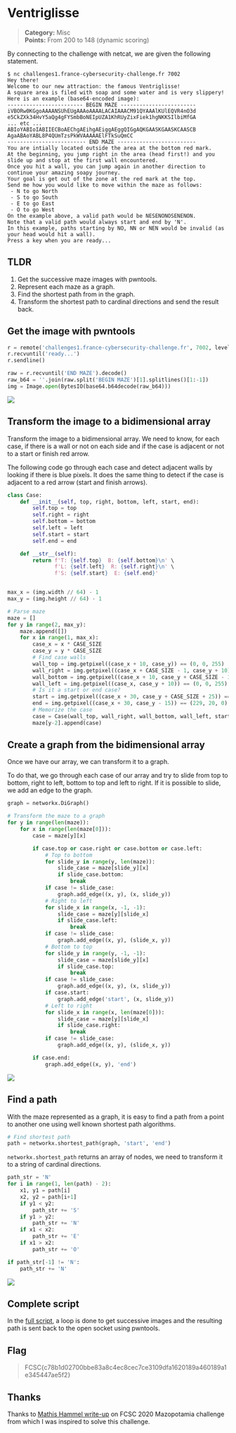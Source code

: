 # Ventriglisse

> **Category:** Misc  
> **Points:** From 200 to 148 (dynamic scoring)

By connecting to the challenge with netcat, we are given the following statement.

```
$ nc challenges1.france-cybersecurity-challenge.fr 7002
Hey there!
Welcome to our new attraction: the famous Ventriglisse!
A square area is filed with soap and some water and is very slippery!
Here is an example (base64-encoded image):
------------------------ BEGIN MAZE ------------------------
iVBORw0KGgoAAAANSUhEUgAAAoAAAALACAIAAACM91QYAAAlKUlEQVR4nO3d
e5CkZXk34HvY5aQg4gFYSmbBoNEIpUZA1KhRUyZixFiek1hgNKKSIlbiMfGA
... etc ...
ABIoYABIoIABIIECBoAEChgAEihgAEiggAEggQIGgAQKGAASKGAASKCAASCB
AgaABAoYABL8P4QUmTzsPkWVAAAAAElFTkSuQmCC
------------------------- END MAZE -------------------------
You are intially located outside the area at the bottom red mark.
At the beginning, you jump right in the area (head first!) and you slide up and stop at the first wall encountered.
Once you hit a wall, you can jump again in another direction to continue your amazing soapy journey.
Your goal is get out of the zone at the red mark at the top.
Send me how you would like to move within the maze as follows:
 - N to go North
 - S to go South
 - E to go East
 - O to go West
On the example above, a valid path would be NESENONOSENENON.
Note that a valid path would always start and end by 'N'.
In this example, paths starting by NO, NN or NEN would be invalid (as your head would hit a wall).
Press a key when you are ready...
```

## TLDR

1. Get the successive maze images with pwntools.
2. Represent each maze as a graph.
3. Find the shortest path from in the graph.
4. Transform the shortest path to cardinal directions and send the result back.

## Get the image with pwntools

```python
r = remote('challenges1.france-cybersecurity-challenge.fr', 7002, level='debug')
r.recvuntil('ready...')
r.sendline()

raw = r.recvuntil('END MAZE').decode()
raw_b64 = ''.join(raw.split('BEGIN MAZE')[1].splitlines()[1:-1])
img = Image.open(BytesIO(base64.b64decode(raw_b64)))
```

![](maze.png)

## Transform the image to a bidimensional array

Transform the image to a bidimensional array. We need to know, for each case, if there is a wall or not on each side and if the case is adjacent or not to a start or finish red arrow.

The following code go through each case and detect adjacent walls by looking if there is blue pixels. It does the same thing to detect if the case is adjacent to a red arrow (start and finish arrows).

```python
class Case:
    def __init__(self, top, right, bottom, left, start, end):
        self.top = top
        self.right = right
        self.bottom = bottom
        self.left = left
        self.start = start
        self.end = end

    def __str__(self):
        return f'T: {self.top}  B: {self.bottom}\n' \
               f'L: {self.left}  R: {self.right}\n' \
               f'S: {self.start}  E: {self.end}'


max_x = (img.width // 64) - 1
max_y = (img.height // 64) - 1

# Parse maze
maze = []
for y in range(2, max_y):
    maze.append([])
    for x in range(1, max_x):
        case_x = x * CASE_SIZE
        case_y = y * CASE_SIZE
        # Find case walls
        wall_top = img.getpixel((case_x + 10, case_y)) == (0, 0, 255)
        wall_right = img.getpixel((case_x + CASE_SIZE - 1, case_y + 10)) == (0, 0, 255)
        wall_bottom = img.getpixel((case_x + 10, case_y + CASE_SIZE - 1)) == (0, 0, 255)
        wall_left = img.getpixel((case_x, case_y + 10)) == (0, 0, 255)
        # Is it a start or end case?
        start = img.getpixel((case_x + 30, case_y + CASE_SIZE + 25)) == (229, 20, 0)
        end = img.getpixel((case_x + 30, case_y - 15)) == (229, 20, 0)
        # Memorize the case
        case = Case(wall_top, wall_right, wall_bottom, wall_left, start, end)
        maze[y-2].append(case)
```

## Create a graph from the bidimensional array

Once we have our array, we can transform it to a graph.

To do that, we go through each case of our array and try to slide from top to bottom, right to left, bottom to top and left to right. If it is possible to slide, we add an edge to the graph.

```python
graph = networkx.DiGraph()

# Transform the maze to a graph
for y in range(len(maze)):
    for x in range(len(maze[0])):
        case = maze[y][x]

        if case.top or case.right or case.bottom or case.left:
            # Top to bottom
            for slide_y in range(y, len(maze)):
                slide_case = maze[slide_y][x]
                if slide_case.bottom:
                    break
            if case != slide_case:
                graph.add_edge((x, y), (x, slide_y))
            # Right to left
            for slide_x in range(x, -1, -1):
                slide_case = maze[y][slide_x]
                if slide_case.left:
                    break
            if case != slide_case:
                graph.add_edge((x, y), (slide_x, y))
            # Bottom to top
            for slide_y in range(y, -1, -1):
                slide_case = maze[slide_y][x]
                if slide_case.top:
                    break
            if case != slide_case:
                graph.add_edge((x, y), (x, slide_y))
            if case.start:
                graph.add_edge('start', (x, slide_y))
            # Left to right
            for slide_x in range(x, len(maze[0])):
                slide_case = maze[y][slide_x]
                if slide_case.right:
                    break
            if case != slide_case:
                graph.add_edge((x, y), (slide_x, y))

        if case.end:
            graph.add_edge((x, y), 'end')
```

![](maze-graph.png)

## Find a path

With the maze represented as a graph, it is easy to find a path from a point to another one using well known shortest path algorithms.

```python
# Find shortest path
path = networkx.shortest_path(graph, 'start', 'end')
```

`networkx.shortest_path` returns an array of nodes, we need to transform it to a string of cardinal directions.

```python
path_str = 'N'
for i in range(1, len(path) - 2):
    x1, y1 = path[i]
    x2, y2 = path[i+1]
    if y1 < y2:
        path_str += 'S'
    if y1 > y2:
        path_str += 'N'
    if x1 < x2:
        path_str += 'E'
    if x1 > x2:
        path_str += 'O'

if path_str[-1] != 'N':
    path_str += 'N'
```

![](maze-graph-path.png)

## Complete script

In the [full script](solve.py), a loop is done to get successive images and the resulting path is sent back to the open socket using pwntools.

## Flag

> FCSC{c78b1d02700bbe83a8c4ec8cec7ce3109dfa1620189a460189a1e345447ae5f2}

## Thanks

Thanks to [Mathis Hammel write-up](https://blog.h25.io/FCSC-Mazopotamia/) on FCSC 2020 Mazopotamia challenge from which I was inspired to solve this challenge.
